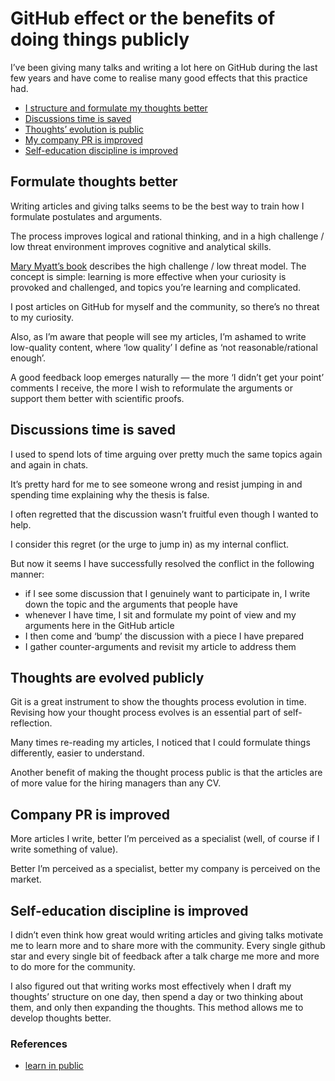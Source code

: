# GitHub effect or the benefits of doing things publicly

I’ve been giving many talks and writing a lot here on GitHub during the last few years and have come to realise many good effects that this practice had.

- [I structure and formulate my thoughts better](#formulate-thoughts-better)
- [Discussions time is saved](#discussions-time-is-saved)
- [Thoughts’ evolution is public](#thoughts-are-evolved-publicly)
- [My company PR is improved](#company-pr-is-improved)
- [Self-education discipline is improved](#self-education-discipline-is-improved)

## Formulate thoughts better

Writing articles and giving talks seems to be the best way to train how I formulate postulates and arguments.

The process improves logical and rational thinking, and in a high challenge / low threat environment improves cognitive and analytical skills.

[Mary Myatt’s book](https://www.amazon.com/High-Challenge-Low-Threat-Leaders/dp/190971786X) describes the high challenge / low threat model. The concept is simple: learning is more effective when your curiosity is provoked and challenged, and topics you’re learning and complicated.

I post articles on GitHub for myself and the community, so there’s no threat to my curiosity.

Also, as I’m aware that people will see my articles, I’m ashamed to write low-quality content, where ‘low quality’ I define as ‘not reasonable/rational enough’.

A good feedback loop emerges naturally — the more ‘I didn’t get your point’ comments I receive, the more I wish to reformulate the arguments or support them better with scientific proofs.

## Discussions time is saved

I used to spend lots of time arguing over pretty much the same topics again and again in chats.

It’s pretty hard for me to see someone wrong and resist jumping in and spending time explaining why the thesis is false.

I often regretted that the discussion wasn’t fruitful even though I wanted to help.

I consider this regret (or the urge to jump in) as my internal conflict.

But now it seems I have successfully resolved the conflict in the following manner:
- if I see some discussion that I genuinely want to participate in, I write down the topic and the arguments that people have
- whenever I have time, I sit and formulate my point of view and my arguments here in the GitHub article
- I then come and ‘bump’ the discussion with a piece I have prepared
- I gather counter-arguments and revisit my article to address them

## Thoughts are evolved publicly

Git is a great instrument to show the thoughts process evolution in time. Revising how your thought process evolves is an essential part of self-reflection.

Many times re-reading my articles, I noticed that I could formulate things differently, easier to understand.

Another benefit of making the thought process public is that the articles are of more value for the hiring managers than any CV.

## Company PR is improved

More articles I write, better I’m perceived as a specialist (well, of course if I write something of value).

Better I’m perceived as a specialist, better my company is perceived on the market.

## Self-education discipline is improved

I didn’t even think how great would writing articles and giving talks motivate me to learn more and to share more with the community. Every single github star and every single bit of feedback after a talk charge me more and more to do more for the community.

I also figured out that writing works most effectively when I draft my thoughts’ structure on one day, then spend a day or two thinking about them, and only then expanding the thoughts. This method allows me to develop thoughts better.

### References

- [learn in public](https://www.swyx.io/learn-in-public/)
